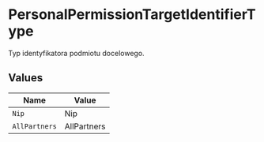 # PersonalPermissionTargetIdentifierType

Typ identyfikatora podmiotu docelowego.


## Values

| Name          | Value         |
| ------------- | ------------- |
| `Nip`         | Nip           |
| `AllPartners` | AllPartners   |